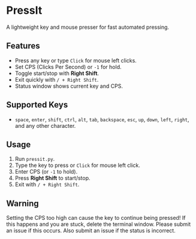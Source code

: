 # PressIt

A lightweight key and mouse presser for fast automated pressing.

## Features

* Press any key or type `Click` for mouse left clicks.
* Set CPS (Clicks Per Second) or `-1` for hold.
* Toggle start/stop with **Right Shift**.
* Exit quickly with `/ + Right Shift`.
* Status window shows current key and CPS.

## Supported Keys

* `space`, `enter`, `shift`, `ctrl`, `alt`, `tab`, `backspace`, `esc`, `up`, `down`, `left`, `right`, and any other character.

## Usage

1. Run `pressit.py`.
2. Type the key to press or `Click` for mouse left click.
3. Enter CPS (or `-1` to hold).
4. Press **Right Shift** to start/stop.
5. Exit with `/ + Right Shift`.

## Warning
Setting the CPS too high can cause the key to continue being pressed! If this happens and you are stuck, delete the terminal window. Please submit an issue if this occurs. Also submit an issue if the status is incorrect.
